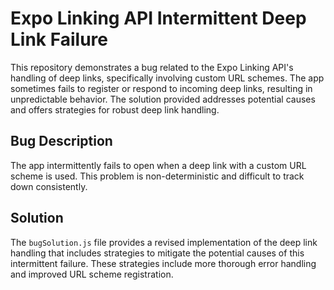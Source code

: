 # Expo Linking API Intermittent Deep Link Failure

This repository demonstrates a bug related to the Expo Linking API's handling of deep links, specifically involving custom URL schemes. The app sometimes fails to register or respond to incoming deep links, resulting in unpredictable behavior. The solution provided addresses potential causes and offers strategies for robust deep link handling.

## Bug Description

The app intermittently fails to open when a deep link with a custom URL scheme is used.  This problem is non-deterministic and difficult to track down consistently.

## Solution

The `bugSolution.js` file provides a revised implementation of the deep link handling that includes strategies to mitigate the potential causes of this intermittent failure.  These strategies include more thorough error handling and improved URL scheme registration.